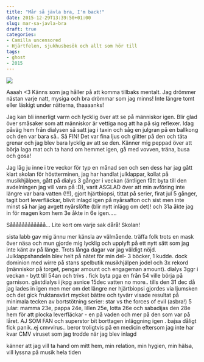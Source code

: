 ```yaml
---
title: "Mår så jävla bra, I'm back!"
date: 2015-12-29T13:39:50+01:00
slug: mar-sa-javla-bra
draft: true
categories:
- Camilla uncensored
- Hjärtfelen, sjukhusbesök och allt som hör till
tags:
- ghost
- 2015
---
```


![](/assets/images/ghost/2016/01/huvud.jpg)

Aaaah <3 Känns som jag håller på att komma tillbaks mentalt. Jag drömmer nästan varje natt, mysiga och bra drömmar som jag minns! Inte längre tomt eller läskigt under nätterna, thaaaanks!

Jag kan bli innerligt varm och lycklig över att se på människor igen. Blir glad över småsaker som att människor är vettiga nog att ha på sig reflexer. Idag påväg hem från dialysen så satt jag i taxin och såg en julgran på en ballkong och den var bara så.. Så FIN!
Det var fina ljus och glitter på den och täta grenar och jag blev bara lycklig av att se den.
Känner mig peppad över att börja laga mat och ta hand om hemmet igen, gå med vovven, träna, busa och gosa!

Jag låg ju inne i tre veckor för typ en månad sen och sen dess har jag gått klart skolan för höstterminen, jag har handlat julklappar, kollat på musikhjälpen, gått på dialys 3 gånger i veckan (äntligen fått byta till den avdelningen jag vill vara på :D), varit ASGLAD över att min avföring inte längre var bara vatten (!!!), gjort hjärtbiopsi, tittat på serier, firat jul 5 gånger, tagit bort leverfläckar, blivit inlagd igen på nyårsafton och sist men inte minst så har jag avgett nyårslöfte (blir nytt inlägg om det)! och 31a åkte jag in för magen kom hem 3e åkte in 6e igen.....

Såååååååååååå... Lite kort om varje sak dårå! Skolan! 

sista labb gav mig ännu mer känsla av välmående. träffa folk trots en mask över näsa och mun gjorde mig lycklig och upplyft på ett nytt sätt som jag inte känt av på länge. Trots långa dagar var jag väldigt nöjd.
Julklappshandeln blev helt på nätet för min del- 3 böcker, 1 kudde. dock dominion med wirre på stans spelbutik
musikhjälpen jodel och 3x rekord (människor på torget, pengar amount och engageman amount).
dialys 3ggr i veckan - bytt till 54an och trivs . fick byta pga en från 54 ville börja på garnison. gästdialys i jkpg asnice
15dec vatten no more.. tills den 31 dec då jag lades in igen men mer om det längre ner
hjärtbiopsi gjordes via ljumsken och det gick fruktansvärt mycket bättre och tyvärr visade resultat på minimala tecken av bortstötning
serier: star vs the forces of evil (asbra!)
5 jular: mamma 23e, pappa 24e, lillen 25e, lotta 26e och sabadijas den 28e
hem för att plocka leverfläckar - en på vaden och mer på den som var på låret. AJ SOM FAN och superstor bit borttagen 
inläggning igen . bajsa dåligt fick panik..ej cmvvirus.. beror troligtvis på en medicin eftersom jag inte har kvar CMV viruset som jag trodde när jag blev inlagd


känner att jag vill ta hand om mitt hem, min relation, min hygien, min hälsa, 
vill lyssna på musik hela tiden





